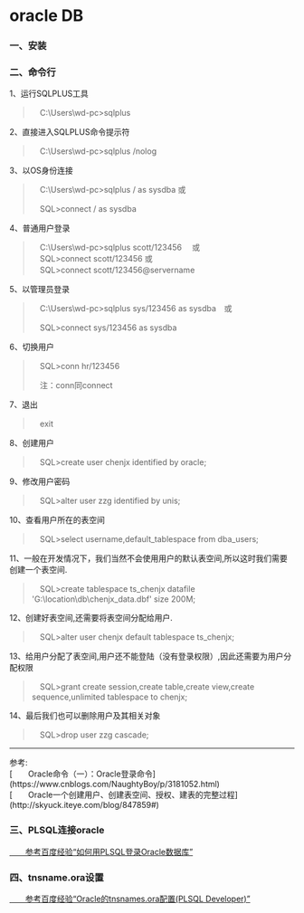 # oracle DB

### 一、安装

### 二、命令行

1、运行SQLPLUS工具

>　C:\Users\wd-pc>sqlplus

2、直接进入SQLPLUS命令提示符

>　C:\Users\wd-pc>sqlplus /nolog

3、以OS身份连接 

>　C:\Users\wd-pc>sqlplus / as sysdba   或
>
>　SQL>connect / as sysdba

4、普通用户登录

>　C:\Users\wd-pc>sqlplus scott/123456 　或<br>
>　SQL>connect scott/123456  或<br>
>　SQL>connect scott/123456@servername

5、以管理员登录

>　C:\Users\wd-pc>sqlplus sys/123456 as sysdba　或
>
>　SQL>connect sys/123456 as sysdba

6、切换用户

>　SQL>conn hr/123456 
>
>　注：conn同connect

7、退出

>　exit

8、创建用户

> 　SQL>create user chenjx identified by oracle; 

9、修改用户密码
> 　SQL>alter user zzg identified by unis; 

10、查看用户所在的表空间
> 　SQL>select username,default_tablespace from dba_users;   

11、一般在开发情况下，我们当然不会使用用户的默认表空间,所以这时我们需要创建一个表空间.
> 　SQL>create tablespace ts_chenjx datafile 'G:\location\db\chenjx_data.dbf' size 200M;   

12、创建好表空间,还需要将表空间分配给用户.
> 　SQL>alter user chenjx default tablespace ts_chenjx;

13、给用户分配了表空间,用户还不能登陆（没有登录权限）,因此还需要为用户分配权限
> 　SQL>grant create session,create table,create view,create sequence,unlimited tablespace to chenjx; 

14、最后我们也可以删除用户及其相关对象 
> 　SQL>drop user zzg cascade; <br> 

<hr>
参考:<br>
[　　Oracle命令（一）：Oracle登录命令](https://www.cnblogs.com/NaughtyBoy/p/3181052.html)<br>
[　　Oracle一个创建用户、创建表空间、授权、建表的完整过程](http://skyuck.iteye.com/blog/847859#)

### 三、PLSQL连接oracle
[　　参考百度经验“如何用PLSQL登录Oracle数据库”](https://jingyan.baidu.com/article/9c69d48fa3a80d13c9024ea0.html)

### 四、tnsname.ora设置
[　　参考百度经验“Oracle的tnsnames.ora配置(PLSQL Developer)”](https://jingyan.baidu.com/article/b0b63dbfcd34834a4930704a.html)

